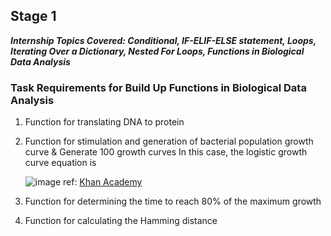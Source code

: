 ## Stage 1
_**Internship Topics Covered: Conditional, IF-ELIF-ELSE statement, Loops, Iterating Over a Dictionary, Nested For Loops, Functions in Biological Data Analysis**_

### Task Requirements for Build Up Functions in Biological Data Analysis
1. Function for translating DNA to protein
2. Function for stimulation and generation of bacterial population growth curve & Generate 100 growth curves
   In this case, the logistic growth curve equation is
   
   ![image](https://github.com/user-attachments/assets/574abda2-e36a-4b57-82b0-09f1289e464e)
 ref: [Khan Academy](https://www.khanacademy.org/science/ap-biology/ecology-ap/population-ecology-ap/a/exponential-logistic-growth) 

4. Function for determining the time to reach 80% of the maximum growth
5. Function for calculating the Hamming distance

